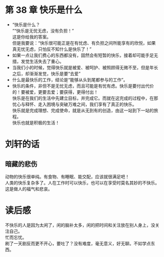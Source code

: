 # 第 38 章 快乐是什么

- “快乐是什么？  
  ”“快乐是无忧无虑，没有负担！”  
  这是你给我的答案。  
  但是我要说：“快乐很可能正是在有忧虑、有负担之间所能享有的欣悦，如果真无忧无虑，只怕反不知什么是快乐了！”
- 如果一点让我们费心的东西都没有，固然会有短暂的快乐，接着却可能手足无措，发觉生活失去了重心。
- 当我们小的时候，觉得快乐就是被爱、被呵护、被照顾得无微不至，但是年长之后，却渐渐发觉，快乐是要“去爱”
- 什么是最快乐的工作，结论是“能够从头到尾都参与的工作”。
- 快乐的条件，非但不是无忧无虑，而且可能是有忧有虑。快乐是要付出代价的！要被爱，更要去爱；要获得，更得付出！  
  快乐是在我们的生活中先建立目标，并完成它。而就在这完成的过程中，在那忧心与释怀、走入困境与突破万难之间，我们享有了真正的快乐。  
  快乐就是完成理想、完成使命，就是从无到有的创造，由这一站到下一站的旅程。  
  快乐也就是积极的生活！

# 刘轩的话

## 暗藏的悲伤

动物的快乐很单纯。有食物、有睡眠、能交配，应该就很满足吧！  
人类的快乐复杂多了。人在工作时可以快乐，也可以在享受时莫名其妙的不快乐。这是做人的福气和悲哀。

# 读后感

不快乐的人是因为太闲了，闲的脑补太多，闲的把时间和关注放在别人身上，没关注自己。  
忙而忘忧。  
刷了一天剧反而更不开心，要吐了？没有难度，毫无意义，好无聊。不如学点东西。
